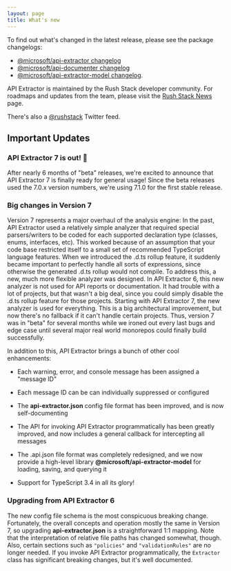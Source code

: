 ```yaml
---
layout: page
title: What's new
---
```


To find out what's changed in the latest release, please see the package changelogs:

- [@microsoft/api-extractor changelog](https://github.com/microsoft/rushstack/blob/main/apps/api-extractor/CHANGELOG.md)
- [@microsoft/api-documenter changelog](https://github.com/microsoft/rushstack/blob/main/apps/api-documenter/CHANGELOG.md)
- [@microsoft/api-extractor-model changelog](https://github.com/microsoft/rushstack/blob/main/libraries/api-extractor-model/CHANGELOG.md).

API Extractor is maintained by the Rush Stack developer community.  For roadmaps and updates from the team,
please visit the [Rush Stack News](https://rushstack.io/pages/news/) page.

There's also a [@rushstack](https://twitter.com/rushstack) Twitter feed.


## Important Updates

### API Extractor 7 is out! 🎉

After nearly 6 months of "beta" releases, we're excited to announce that API Extractor 7
is finally ready for general usage!  Since the beta releases used the 7.0.x version numbers,
we're using 7.1.0 for the first stable release.

### Big changes in Version 7

Version 7 represents a major overhaul of the analysis engine:  In the past, API Extractor used a relatively
simple analyzer that required special parsers/writers to be coded for each supported declaration type
(classes, enums, interfaces, etc).  This worked because of an assumption that your code base restricted itself
to a small set of recommended TypeScript language features.  When we introduced the .d.ts rollup feature, it suddenly
became important to perfectly handle all sorts of expressions, since otherwise the generated .d.ts rollup
would not compile.  To address this, a new, much more flexible analyzer was designed.  In API Extractor 6,
this new analyzer is not used for API reports or documentation.  It had trouble with a lot of projects, but that
wasn't a big deal, since you could simply disable the .d.ts rollup feature for those projects.  Starting with
API Extractor 7, the new analyzer is used for everything.  This is a big architectural improvement, but now
there's no fallback if it can't handle certain projects.  Thus, version 7 was in "beta" for several months while
we ironed out every last bugs and edge case until several major real world monorepos could finally build successfully.

In addition to this, API Extractor brings a bunch of other cool enhancements:

- Each warning, error, and console message has been assigned a "message ID"

- Each message ID can be can individually suppressed or configured

- The **api-extractor.json** config file format has been improved, and is now self-documenting

- The API for invoking API Extractor programmatically has been greatly improved, and now includes a general
  callback for intercepting all messages

- The .api.json file format was completely redesigned, and we now provide a high-level library
  **@microsoft/api-extractor-model** for loading, saving, and querying it

- Support for TypeScript 3.4 in all its glory!

### Upgrading from API Extractor 6

The new config file schema is the most conspicuous breaking change.  Fortunately, the overall concepts and operation
mostly the same in Version 7, so upgrading **api-extractor.json** is a straightforward 1:1 mapping.  Note that
the interpretation of relative file paths has changed somewhat, though.  Also, certain sections such as `"policies"`
and `"validationRules"` are no longer needed.  If you invoke API Extractor programmatically, the `Extractor` class
has significant breaking changes, but it's well documented.
